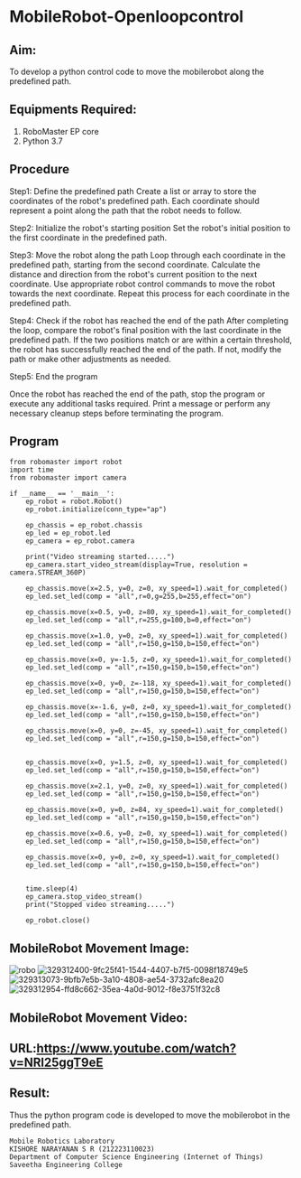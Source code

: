 # MobileRobot-Openloopcontrol
## Aim:

To develop a python control code to move the mobilerobot along the predefined path.

## Equipments Required:
1. RoboMaster EP core
2. Python 3.7

## Procedure

Step1:
Define the predefined path Create a list or array to store the coordinates of the robot's predefined path. Each coordinate should represent a point along the path that the robot needs to follow.


Step2:
Initialize the robot's starting position Set the robot's initial position to the first coordinate in the predefined path.

Step3:
Move the robot along the path Loop through each coordinate in the predefined path, starting from the second coordinate. Calculate the distance and direction from the robot's current position to the next coordinate. Use appropriate robot control commands to move the robot towards the next coordinate. Repeat this process for each coordinate in the predefined path.

Step4:
Check if the robot has reached the end of the path After completing the loop, compare the robot's final position with the last coordinate in the predefined path. If the two positions match or are within a certain threshold, the robot has successfully reached the end of the path. If not, modify the path or make other adjustments as needed.

Step5:
End the program

Once the robot has reached the end of the path, stop the program or execute any additional tasks required. Print a message or perform any necessary cleanup steps before terminating the program.

## Program
```
from robomaster import robot
import time
from robomaster import camera

if __name__ == '__main__':
    ep_robot = robot.Robot()
    ep_robot.initialize(conn_type="ap")

    ep_chassis = ep_robot.chassis
    ep_led = ep_robot.led
    ep_camera = ep_robot.camera

    print("Video streaming started.....")
    ep_camera.start_video_stream(display=True, resolution = camera.STREAM_360P)

    ep_chassis.move(x=2.5, y=0, z=0, xy_speed=1).wait_for_completed()
    ep_led.set_led(comp = "all",r=0,g=255,b=255,effect="on")

    ep_chassis.move(x=0.5, y=0, z=80, xy_speed=1).wait_for_completed()
    ep_led.set_led(comp = "all",r=255,g=100,b=0,effect="on")

    ep_chassis.move(x=1.0, y=0, z=0, xy_speed=1).wait_for_completed()
    ep_led.set_led(comp = "all",r=150,g=150,b=150,effect="on")

    ep_chassis.move(x=0, y=-1.5, z=0, xy_speed=1).wait_for_completed()
    ep_led.set_led(comp = "all",r=150,g=150,b=150,effect="on")

    ep_chassis.move(x=0, y=0, z=-118, xy_speed=1).wait_for_completed()
    ep_led.set_led(comp = "all",r=150,g=150,b=150,effect="on")
    
    ep_chassis.move(x=-1.6, y=0, z=0, xy_speed=1).wait_for_completed()
    ep_led.set_led(comp = "all",r=150,g=150,b=150,effect="on")
    
    ep_chassis.move(x=0, y=0, z=-45, xy_speed=1).wait_for_completed()
    ep_led.set_led(comp = "all",r=150,g=150,b=150,effect="on")
    

    ep_chassis.move(x=0, y=1.5, z=0, xy_speed=1).wait_for_completed()
    ep_led.set_led(comp = "all",r=150,g=150,b=150,effect="on")

    ep_chassis.move(x=2.1, y=0, z=0, xy_speed=1).wait_for_completed()
    ep_led.set_led(comp = "all",r=150,g=150,b=150,effect="on")

    ep_chassis.move(x=0, y=0, z=84, xy_speed=1).wait_for_completed()
    ep_led.set_led(comp = "all",r=150,g=150,b=150,effect="on")

    ep_chassis.move(x=0.6, y=0, z=0, xy_speed=1).wait_for_completed()
    ep_led.set_led(comp = "all",r=150,g=150,b=150,effect="on")

    ep_chassis.move(x=0, y=0, z=0, xy_speed=1).wait_for_completed()
    ep_led.set_led(comp = "all",r=150,g=150,b=150,effect="on")


    time.sleep(4)
    ep_camera.stop_video_stream()
    print("Stopped video streaming.....")

    ep_robot.close()

```

## MobileRobot Movement Image:

![robo](./img/robomaster.png)
![329312400-9fc25f41-1544-4407-b7f5-0098f18749e5](https://github.com/KISHORENARAYANANSR/mobilerobot-openloopcontrol/assets/148202102/4a3dad1e-be69-470f-9e51-502876473696)
![329313073-9bfb7e5b-3a10-4808-ae54-3732afc8ea20](https://github.com/KISHORENARAYANANSR/mobilerobot-openloopcontrol/assets/148202102/812d841e-afbf-4658-98af-ca2cfb751587)
![329312954-ffd8c662-35ea-4a0d-9012-f8e3751f32c8](https://github.com/KISHORENARAYANANSR/mobilerobot-openloopcontrol/assets/148202102/63b89d03-420a-4d05-a2d8-b6b7ff20e8c4)


## MobileRobot Movement Video:

## URL:https://www.youtube.com/watch?v=NRl25ggT9eE

## Result:
Thus the python program code is developed to move the mobilerobot in the predefined path.


```
Mobile Robotics Laboratory
KISHORE NARAYANAN S R (212223110023)
Department of Computer Science Engineering (Internet of Things)
Saveetha Engineering College
```
